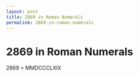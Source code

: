 ```yaml
---
layout: post
title: 2869 in Roman Numerals
permalink: 2869-in-roman-numerals
---
```


# 2869 in Roman Numerals

2869 = MMDCCCLXIX
